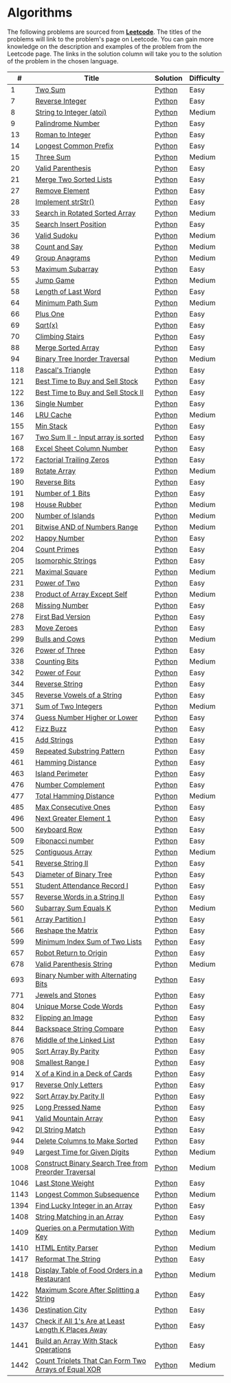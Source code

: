 # Algorithms
The following problems are sourced from [<b>Leetcode</b>](https://leetcode.com/). The titles of the problems will link to the problem's page on Leetcode. You can gain more knowledge on the description and examples of the problem from the Leetcode page. The links in the solution column will take you to the solution of the problem in the chosen language.

| <b>#</b> | <b>Title</b> | <b>Solution</b> | <b>Difficulty</b> |
| ------------- | ------------- | --- | --- |
| 1  | [Two Sum](https://leetcode.com/problems/two-sum/) | [Python](https://github.com/KushRabadia/Leetcode/blob/main/Algorithms/Two%20Sum)  | Easy |
| 7  | [Reverse Integer](https://leetcode.com/problems/reverse-integer/) | [Python](https://github.com/KushRabadia/Leetcode/blob/main/Algorithms/Reverse%20Integer) | Easy |
| 8  | [String to Integer (atoi)](https://leetcode.com/problems/string-to-integer-atoi/) | [Python](https://github.com/KushRabadia/Leetcode/blob/main/Algorithms/String%20to%20Integer%20(atoi))  | Medium |
| 9  | [Palindrome Number](https://leetcode.com/problems/palindrome-number/) | [Python](https://github.com/KushRabadia/Leetcode/blob/main/Algorithms/Palindrome%20Number)  | Easy |
| 13 | [Roman to Integer](https://leetcode.com/problems/roman-to-integer/) | [Python](https://github.com/KushRabadia/Leetcode/blob/main/Algorithms/Roman%20to%20Integer)  | Easy |
| 14 | [Longest Common Prefix](https://leetcode.com/problems/longest-common-prefix/) | [Python](https://github.com/KushRabadia/Leetcode/blob/main/Algorithms/Longest%20Common%20Prefix)  | Easy |
| 15 | [Three Sum](https://leetcode.com/problems/3sum/) | [Python](https://github.com/KushRabadia/Leetcode/blob/main/Algorithms/Three%20Sum)  | Medium |
| 20 | [Valid Parenthesis](https://leetcode.com/problems/valid-parenthesis/) | [Python](https://github.com/KushRabadia/Leetcode/blob/main/Algorithms/Valid%20Parenthesis)  | Easy |
| 21 | [Merge Two Sorted Lists](https://leetcode.com/problems/merge-two-sorted-lists/) | [Python](https://github.com/KushRabadia/Leetcode/blob/main/Algorithms/Merge%20Two%20Sorted%20Lists)  | Easy |
| 27 | [Remove Element](https://leetcode.com/problems/remove-element/) | [Python](https://github.com/KushRabadia/Leetcode/blob/main/Algorithms/Remove%20Element)  | Easy |
| 28 | [Implement strStr()](https://leetcode.com/problems/implement-strstr/) | [Python](https://github.com/KushRabadia/Leetcode/blob/main/Algorithms/Implement%20strStr())  | Easy |
| 33 | [Search in Rotated Sorted Array](https://leetcode.com/problems/search-in-rotated-sorted-array/) | [Python](https://github.com/KushRabadia/Leetcode/blob/main/Algorithms/Search%20in%20Rotated%20Sorted%20Array) | Medium |
| 35 | [Search Insert Position](https://leetcode.com/problems/search-inert-position/) | [Python](https://github.com/KushRabadia/Leetcode/blob/main/Algorithms/Search%20Insert%20Position) | Easy |
| 36 | [Valid Sudoku](https://leetcode.com/problems/valid-sudoku/) | [Python](https://github.com/KushRabadia/Leetcode/blob/main/Algorithms/Valid%20Sudoku) | Medium |
| 38 | [Count and Say](https://leetcode.com/problems/count-and-say/) | [Python](https://github.com/KushRabadia/Leetcode/blob/main/Algorithms/Count%20Say) | Medium |
| 49 | [Group Anagrams](https://leetcode.com/problems/group-anagrams/) | [Python](https://github.com/KushRabadia/Leetcode/blob/main/Algorithms/Group%20Anagrams) | Medium |
| 53 | [Maximum Subarray](https://leetcode.com/problems/maximum-subarray/) | [Python](https://github.com/KushRabadia/Leetcode/blob/main/Algorithms/Maximum%20Subarray) | Easy |
| 55 | [Jump Game](https://leetcode.com/problems/jump-game/) | [Python](https://github.com/KushRabadia/Leetcode/blob/main/Algorithms/Jump%20Game) | Medium |
| 58 | [Length of Last Word](https://leetcode.com/problems/length-of-last-words/) | [Python](https://github.com/KushRabadia/Leetcode/blob/main/Algorithms/Length%20of%20Last%20Word) | Easy |
| 64 | [Minimum Path Sum](https://leetcode.com/problems/minimum-path-sum/) | [Python](https://github.com/KushRabadia/Leetcode/blob/main/Algorithms/Minimum%20Path%20Sum) | Medium |
| 66 | [Plus One](https://leetcode.com/problems/plus-one/) | [Python](https://github.com/KushRabadia/Leetcode/blob/main/Algorithms/Plus%20One) | Easy |
| 69 | [Sqrt(x)](https://leetcode.com/problems/sqrtx/) | [Python](https://github.com/KushRabadia/Leetcode/blob/main/Algorithms/Sqrt(x)) | Easy |
| 70 | [Climbing Stairs](https://leetcode.com/problems/climbing-stairs/) | [Python](https://github.com/KushRabadia/Leetcode/blob/main/Algorithms/Climbing%20Stairs) | Easy |
| 88 | [Merge Sorted Array](https://leetcode.com/problems/merge-sorted-array/) | [Python](https://github.com/KushRabadia/Leetcode/blob/main/Algorithms/Merge%20Sorted%20Array) | Easy |
| 94 | [Binary Tree Inorder Traversal](https://leetcode.com/problems/binary-tree-inorder-traversal/) | [Python](https://github.com/KushRabadia/Leetcode/blob/main/Algorithms/Binary%20Tree%20Inorder%20Traversal) | Medium |
| 118 | [Pascal's Triangle](https://leetcode.com/problems/pascals-triangle/) | [Python](https://github.com/KushRabadia/Leetcode/blob/main/Algorithms/Pascal's%20Triangle) | Easy |
| 121 | [Best Time to Buy and Sell Stock](https://leetcode.com/problems/best-time-to-buy-and-sell-stock/) | [Python](https://github.com/KushRabadia/Leetcode/blob/main/Algorithms/Best%20Time%20to%20Buy%20and%20Sell%20Stock) | Easy |
| 122 | [Best Time to Buy and Sell Stock II](https://leetcode.com/problems/best-time-to-buy-and-sell-stock-ii/) | [Python](https://github.com/KushRabadia/Leetcode/blob/main/Algorithms/Best%20Time%20to%20Buy%20and%20Sell%20Stock%20II) | Easy |
| 136 | [Single Number](https://leetcode.com/problems/single-number/) | [Python](https://github.com/KushRabadia/Leetcode/blob/main/Algorithms/Single%20Number) | Easy |
| 146 | [LRU Cache](https://leetcode.com/problems/lru-cache/) | [Python](https://github.com/KushRabadia/Leetcode/blob/main/Algorithms/LRU%20Cache) | Medium |
| 155 | [Min Stack](https://leetcode.com/problems/min-stack/) | [Python](https://github.com/KushRabadia/Leetcode/blob/main/Algorithms/Min%20Stack) | Easy |
| 167 | [Two Sum II - Input array is sorted](https://leetcode.com/problems/two-sum-ii-input-array-is-sorted/) | [Python](https://github.com/KushRabadia/Leetcode/blob/main/Algorithms/Two%20Sum%20II) | Easy |
| 168 | [Excel Sheet Column Number](https://leetcode.com/problems/excel-sheet-column-number/) | [Python](https://github.com/KushRabadia/Leetcode/blob/main/Algorithms/Excel%20Sheet%20Column%20Number) | Easy |
| 172 | [Factorial Trailing Zeros](https://leetcode.com/problems/factorial-trailing-zeroes/) | [Python](https://github.com/KushRabadia/Leetcode/blob/main/Algorithms/Factorial%20Trailing%20Zeroes) | Easy|
| 189 | [Rotate Array](https://leetcode.com/problems/rotate-array/) | [Python](https://github.com/KushRabadia/Leetcode/blob/main/Algorithms/Rotate%20Array) | Medium |
| 190 | [Reverse Bits](https://leetcode.com/problems/reverse-bits/) | [Python](https://github.com/KushRabadia/Leetcode/blob/main/Algorithms/Revers%20Bits) | Easy |
| 191 | [Number of 1 Bits](https://leetcode.com/problems/number-of-1-bits/) | [Python](https://github.com/KushRabadia/Leetcode/blob/main/Algorithms/Number%20of%201%20Bits) | Easy |
| 198 | [House Rubber](https://leetcode.com/problems/house-rubber/) | [Python](https://github.com/KushRabadia/Leetcode/blob/main/Algorithms/House%20Rubber) | Medium |
| 200 | [Number of Islands](https://leetcode.com/problems/number-of-islands/) | [Python](https://github.com/KushRabadia/Leetcode/blob/main/Algorithms/Number%20of%20Islands) | Medium |
| 201 | [Bitwise AND of Numbers Range](https://leetcode.com/problems/bitwise-and-of-numbers-range/) | [Python](https://github.com/KushRabadia/Leetcode/blob/main/Algorithms/Bitwise%20AND%20of%20Numbers%20Range) | Medium |
| 202 | [Happy Number](https://leetcode.com/problems/happy-number/) | [Python](https://github.com/KushRabadia/Leetcode/blob/main/Algorithms/Happy%20Number) | Easy |
| 204 | [Count Primes](https://leetcode.com/problems/count-primes/) | [Python](https://github.com/KushRabadia/Leetcode/blob/main/Algorithms/Count%20Primes) | Easy |
| 205 | [Isomorphic Strings](https://leetcode.com/problems/isomorphic-strings/) | [Python](https://github.com/KushRabadia/Leetcode/blob/main/Algorithms/Isomorphic%20Strings) | Easy |
| 221 | [Maximal Square](https://leetcode.com/problems/maximal-square/) | [Python](https://github.com/KushRabadia/Leetcode/blob/main/Algorithms/Maximal%20Square) | Medium |
| 231 | [Power of Two](https://leetcode.com/problems/power-of-two/) | [Python](https://github.com/KushRabadia/Leetcode/blob/main/Algorithms/Power%20of%20Two) | Easy |
| 238 | [Product of Array Except Self](https://leetcode.com/problems/product-of-array-except-self/) | [Python](https://github.com/KushRabadia/Leetcode/blob/main/Algorithms/Product%20of%20Array%20Except%20Self) | Medium |
| 268 | [Missing Number](https://leetcode.com/problems/missing-number/) | [Python](https://github.com/KushRabadia/Leetcode/blob/main/Algorithms/Missing%20Number) | Easy |
| 278 | [First Bad Version](https://leetcode.com/problems/first-bad-version/) | [Python](https://github.com/KushRabadia/Leetcode/blob/main/Algorithms/First%20Bad%20Version) | Easy |
| 283 | [Move Zeroes](https://leetcode.com/problems/move-zeroes/) | [Python](https://github.com/KushRabadia/Leetcode/blob/main/Algorithms/Move%20Zeroes) | Easy |
| 299 | [Bulls and Cows](https://leetcode.com/problems/bulls-and-cows/) | [Python](https://github.com/KushRabadia/Leetcode/blob/main/Algorithms/Bulls%20and%20Cows) | Medium |
| 326  | [Power of Three](https://leetcode.com/problems/power-of-three/) | [Python](https://github.com/KushRabadia/Leetcode/blob/main/Algorith/Power%20of%20Three) | Easy |
| 338  | [Counting Bits](https://leetcode.com/problems/counting-bits/) | [Python](https://github.com/KushRabadia/Leetcode/blob/main/Algorith/Counting%20Bits) | Medium |
| 342 | [Power of Four](https://leetcode.com/problems/power-of-four/) | [Python](https://github.com/KushRabadia/Leetcode/blob/main/Algorithms/Power%20of%20Four) | Easy |
| 344 | [Reverse String](https://leetcode.com/problems/reverse-string/) | [Python](https://github.com/KushRabadia/Leetcode/blob/main/Algorithms/Reverse%20String) | Easy |
| 345 | [Reverse Vowels of a String](https://leetcode.com/problems/reverse-vowels-of-a-string/) | [Python](https://github.com/KushRabadia/Leetcode/blob/main/Algorithms/Reverse%20Vowels%20of%20a%20String) | Easy |
| 371 | [Sum of Two Integers](https://leetcode.com/problems/sum-of-two-integers/) | [Python](https://github.com/KushRabadia/Leetcode/blob/main/Algorithms/Sum&20of%20Two%20Integers) | Medium |
| 374 | [Guess Number Higher or Lower](https://leetcode.com/problems/guess-number-higher-or-lower/) | [Python](https://github.com/KushRabadia/Leetcode/blob/main/Algorithms/Guess%20Number%20Higher%20or%20Lower) | Easy |
| 412 | [Fizz Buzz](https://leetcode.com/problems/fizz-buzz/) | [Python](https://github.com/KushRabadia/Leetcode/blob/main/Algorithms/Fizz%20Buzz) | Easy |
| 415 | [Add Strings](https://leetcode.com/problems/add-strings/) | [Python](https://github.com/KushRabadia/Leetcode/blob/main/Algorithms/Add%20Strings) | Easy |
| 459 | [Repeated Substring Pattern](https://leetcode.com/problems/repeated-substring-pattern/) | [Python](https://github.com/KushRabadia/Leetcode/blob/main/Algorithms/Repeated%20Substring%20Pattern) | Easy |
| 461  | [Hamming Distance](https://leetcode.com/problems/hamming-distance/) | [Python](https://github.com/KushRabadia/Leetcode/blob/main/Algorith/Hamming%20Distance) | Easy |
| 463 | [Island Perimeter](https://leetcode.com/problems/island-perimeter/) | [Python](https://github.com/KushRabadia/Leetcode/blob/main/Algorithms/Island%20Perimeter) | Easy |
| 476 | [Number Complement](https://leetcode.com/problems/number-complement/) | [Python](https://github.com/KushRabadia/Leetcode/blob/main/Algorithms/Number%20Complement) | Easy |
| 477 | [Total Hamming Distance](https://leetcode.com/problems/total-hamming-distance/) | [Python](https://github.com/KushRabadia/Leetcode/blob/main/Algorithms/Total%20Hamming%20Distance) | Medium |
| 485 | [Max Consecutive Ones](https://leetcode.com/problems/max-consecutive-ones/) | [Python](https://github.com/KushRabadia/Leetcode/blob/main/Algorithms/Max%20Consecutive%20Ones) | Easy |
| 496 | [Next Greater Element 1](https://leetcode.com/problems/next-greater-element-1/) | [Python](https://github.com/KushRabadia/Leetcode/blob/main/Algorithms/Next%20Greater%20Element%201) | Easy |
| 500 | [Keyboard Row](https://leetcode.com/problems/keyboard-row/) | [Python](https://github.com/KushRabadia/Leetcode/blob/main/Algorithms/Keyboard%20Row) | Easy |
| 509 | [Fibonacci number](https://leetcode.com/problems/fibonacci-number/) | [Python](https://github.com/KushRabadia/Leetcode/blob/main/Algorithms/Fibonacci%20number) | Easy |
| 525 | [Contiguous Array](https://leetcode.com/problems/contiguous-array/) | [Python](https://github.com/KushRabadia/Leetcode/blob/main/Algorithms/Contiguous%20Array) | Medium |
| 541 | [Reverse String II](https://leetcode.com/problems/reverse-string-ii/) | [Python](https://github.com/KushRabadia/Leetcode/blob/main/Algorithms/Reverse%20String%20II) | Easy |
| 543 | [Diameter of Binary Tree](https://leetcode.com/problems/diameter-of-binary-tree/) | [Python](https://github.com/KushRabadia/Leetcode/blob/main/Algorithms/Diameter%20of%20Binary%20Tree) | Easy |
| 551 | [Student Attendance Record I](https://leetcode.com/problems/student-attendance-record-i/) | [Python](https://github.com/KushRabadia/Leetcode/blob/main/Algorithms/Student%20Attendance%20Record%20I) | Easy |
| 557 | [Reverse Words in a String II](https://leetcode.com/problems/reverse-words-in-a-string-ii/) | [Python](https://github.com/KushRabadia/Leetcode/blob/main/Algorithms/Reverse%20Words%20in%20a%20String%20II) | Easy |
| 560 | [Subarray Sum Equals K](https://leetcode.com/problems/subaaray-sum-equals-k/) | [Python](https://github.com/KushRabadia/Leetcode/blob/main/Algorithms/Subarray%20Sum%20Equals%20K) | Medium |
| 561 | [Array Partition I](https://leetcode.com/problems/array-partition-i/) | [Python](https://github.com/KushRabadia/Leetcode/blob/main/Algorithms/Array%20Partition%20I) | Easy |
| 566 | [Reshape the Matrix](https://leetcode.com/problems/reshape-the-matrix/) | [Python](https://github.com/KushRabadia/Leetcode/blob/main/Algorithms/Reshape%20the%20Matrix) | Easy |
| 599 | [Minimum Index Sum of Two Lists](https://leetcode.com/problems/minimum-index-sum-of-two-lists/) | [Python](https://github.com/KushRabadia/Leetcode/blob/main/Algorithms/Minimum%20Index%20Sum%20of%20Two%20Lists) | Easy |
| 657 | [Robot Return to Origin](https://leetcode.com/problems/robot-to-return-origin/) | [Python](https://github.com/KushRabadia/Leetcode/blob/main/Algorithms/Robot%20Return%20to%20Origin) | Easy |
| 678 | [Valid Parenthesis String](https://leetcode.com/problems/valid-parenthesis-string/) | [Python](https://github.com/KushRabadia/Leetcode/blob/main/Algorithms/Valid%20Parenthesis%20String) | Medium |
| 693 | [Binary Number with Alternating Bits](https://leetcode.com/problems/binary-number-with-alternating-bits/) | [Python](https://github.com/KushRabadia/Leetcode/blob/main/Algorithms/Binary%20Number%20with%20Alternating%20Bits) | Easy |
| 771 | [Jewels and Stones](https://leetcode.com/problems/jewels-and-stones/) | [Python](https://github.com/KushRabadia/Leetcode/blob/main/Algorithms/Jewels%20and%20Stones) | Easy |
| 804| [Unique Morse Code Words](https://leetcode.com/problems/unique-morse-code-words/) | [Python](https://github.com/KushRabadia/Leetcode/blob/main/Algorithms/Unique%20Morse%20Code%20Words) | Easy |
| 832 | [Flipping an Image](https://leetcode.com/problems/flipping-an-image/) | [Python](https://github.com/KushRabadia/Leetcode/blob/main/Algorithms/Flipping%20an%20Image) | Easy |
| 844 | [Backspace String Compare](https://leetcode.com/problems/backspace-string-compare/) | [Python](https://github.com/KushRabadia/Leetcode/blob/main/Algorithms/Backspace%20String%20Compare) | Easy |
| 876 | [Middle of the Linked List](https://leetcode.com/problems/middle-of-the-linked-list/) | [Python](https://github.com/KushRabadia/Leetcode/blob/main/Algorithms/Middle%20of%20the%20Linked%20List) | Easy |
| 905 | [Sort Array By Parity](https://leetcode.com/problems/sort-array-by-parity/) | [Python](https://github.com/KushRabadia/Leetcode/blob/main/Algorithms/Sort%20Array%20By%20Parity) | Easy |
| 908 | [Smallest Range I](https://leetcode.com/problems/smallest-range-i/) | [Python](https://github.com/KushRabadia/Leetcode/blob/main/Algorithms/Smallest%20Range%20I) | Easy |
| 914 | [X of a Kind in a Deck of Cards](https://leetcode.com/problems/x-of-a-kind-in-a-deck-of-cards/) | [Python](https://github.com/KushRabadia/Leetcode/blob/main/Algorithms/X%20of%20a%20Kind%20in%20a%20Deck%20of%20Cards) | Easy |
| 917 | [Reverse Only Letters](https://leetcode.com/problems/reverse-only-letters/) | [Python](https://github.com/KushRabadia/Leetcode/blob/main/Algorithms/Reverse%20Only%20Letters) | Easy |
| 922| [Sort Array by Parity II](https://leetcode.com/problems/sort-array-by-parity-ii/) | [Python](https://github.com/KushRabadia/Leetcode/blob/main/Algorithms/Sort%20Array%20by%20Parity%20II) | Easy |
| 925| [Long Pressed Name](https://leetcode.com/problems/long-pressed-name/) | [Python](https://github.com/KushRabadia/Leetcode/blob/main/Algorithms/Long%20Pressed%20Name) | Easy |
| 941 | [Valid Mountain Array](https://leetcode.com/problems/valid-mountain-array/) | [Python](https://github.com/KushRabadia/Leetcode/blob/main/Algorithms/Valid%20Mountain520Array) | Easy |
| 942 | [DI String Match](https://leetcode.com/problems/di-string-match/) | [Python](https://github.com/KushRabadia/Leetcode/blob/main/Algorithms/DI%20String%20Match) | Easy |
| 944 | [Delete Columns to Make Sorted](https://leetcode.com/problems/delete-columns-to-make-sorted/) | [Python](https://github.com/KushRabadia/Leetcode/blob/main/Algorithms/Delete%20Columns%20to%20Make%20Sorted) | Easy |
| 949 | [Largest Time for Given Digits](https://leetcode.com/problems/largest-time-for-given-digits/) | [Python](https://github.com/KushRabadia/Leetcode/blob/main/Algorithms/Largest%20Time%20for%20Given%20Digits) | Medium |
| 1008 | [Construct Binary Search Tree from Preorder Traversal](https://leetcode.com/problems/construct-binary-search-tree-from-preorder-traversal/) | [Python](https://github.com/KushRabadia/Leetcode/blob/main/Algorithms/Construct%20Binary%20Search%20Tree%20from%20Preorder%20Traversal) | Medium |
| 1046 | [Last Stone Weight](https://leetcode.com/problems/last-stone-weight/) | [Python](https://github.com/KushRabadia/Leetcode/blob/main/Algorithms/Last%20Stone%20Weight) | Easy |
| 1143 | [Longest Common Subsequence](https://leetcode.com/problems/longest-common-subsequence/) | [Python](https://github.com/KushRabadia/Leetcode/blob/main/Algorithms/Longest%20Common%20Subsequence) | Medium |
| 1394 | [Find Lucky Integer in an Array](https://leetcode.com/problems/find-lucky-integer-in-an-array/) | [Python](https://github.com/KushRabadia/Leetcode/blob/main/Algorithms/Find%20Lucky%20Integer%20in%20an%20Array) | Easy |
| 1408 | [String Matching in an Array](https://leetcode.com/problems/string-matching-in-an-array/) | [Python](https://github.com/KushRabadia/Leetcode/blob/main/Algorithms/String%20Matching%20in%20an%20Array) | Easy |
| 1409 | [Queries on a Permutation With Key](https://leetcode.com/problems/queries-on-a-permutation-with-key/) | [Python](https://github.com/KushRabadia/Leetcode/blob/main/Algorithms/Queries%20on%20a%20Permutation%20With%20Key) | Medium |
| 1410 | [HTML Entity Parser](https://leetcode.com/problems/html-entity-parser/) | [Python](https://github.com/KushRabadia/Leetcode/blob/main/Algorithms/HTML%20Entity%20Parser) | Medium |
| 1417 | [Reformat The String](https://leetcode.com/problems/reformat-the-string/) | [Python](https://github.com/KushRabadia/Leetcode/blob/main/Algorithms/Reformat%20The%20String) | Easy |
| 1418 | [Display Table of Food Orders in a Restaurant](https://leetcode.com/problems/display-table-of-food-orders-in-a-restaurant/) | [Python](https://github.com/KushRabadia/Leetcode/blob/main/Algorithms/Display%20Table%20of%20Food%20Orders%20in%20a%20Restaurant) | Medium |
| 1422 | [Maximum Score After Splitting a String](https://leetcode.com/problems/maximum-score-after-splitting-a-string/) | [Python](https://github.com/KushRabadia/Leetcode/blob/main/Algorithms/Maximum%20Score%20After%20Splitting%20a%20String) | Easy |
| 1436 | [Destination City](https://leetcode.com/problems/destination-city/) | [Python](https://github.com/KushRabadia/Leetcode/blob/main/Algorithms/Destination%20City) | Easy |
| 1437 | [Check if All 1's Are at Least Length K Places Away](https://leetcode.com/problems/check-if-all-1s-are-at-least-length-k-places-away/) | [Python](https://github.com/KushRabadia/Leetcode/blob/main/Algorithms/Check%20if%20All%201's%20Are%20at%20Least%20Length%20K%20Places%20Away) | Easy |
| 1441 | [Build an Array With Stack Operations](https://leetcode.com/problems/build-an-array-with-stack-operations/) | [Python](https://github.com/KushRabadia/Leetcode/blob/main/Algorithms/Build%20an%20Array%20With%20Stack%20Operations) | Easy |
| 1442 | [Count Triplets That Can Form Two Arrays of Equal XOR](https://leetcode.com/problems/count-triplets-that-can-form-two-arrays-of-equal-xor/) | [Python](https://github.com/KushRabadia/Leetcode/blob/main/Algorithms/Count%20Triplets%20That%20Can%20Form%20Two%20Arrays%20of%20Equal%20XOR) | Medium |
